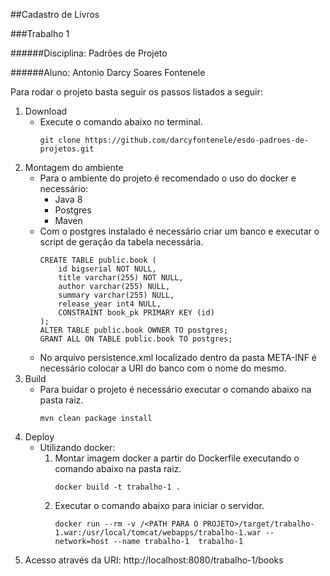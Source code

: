 ##Cadastro de Livros

###Trabalho 1

######Disciplina: Padrões de Projeto

######Aluno: Antonio Darcy Soares Fontenele

Para rodar o projeto basta seguir os passos listados a seguir:
1. Download
    - Execute o comando abaixo no terminal.
        ```
        git clone https://github.com/darcyfontenele/esdo-padroes-de-projetos.git
        ```
2. Montagem do ambiente
    - Para o ambiente do projeto é recomendado o uso do docker e necessário:
        - Java 8
        - Postgres
        - Maven
    - Com o postgres instalado é necessário criar um banco e executar o script de geração da tabela necessária.
        ```
        CREATE TABLE public.book (
            id bigserial NOT NULL,
            title varchar(255) NOT NULL,
            author varchar(255) NULL,
            summary varchar(255) NULL,
            release_year int4 NULL,
            CONSTRAINT book_pk PRIMARY KEY (id)
        );
        ALTER TABLE public.book OWNER TO postgres;
        GRANT ALL ON TABLE public.book TO postgres;
        ```
   - No arquivo persistence.xml localizado dentro da pasta META-INF é necessário colocar a URI do banco com o nome do mesmo.
3. Build
    - Para buidar o projeto é necessário executar o comando abaixo na pasta raiz.
        ```
        mvn clean package install
        ```
4. Deploy
    - Utilizando docker:
        1. Montar imagem docker a partir do Dockerfile executando o comando abaixo na pasta raiz.
            ```
            docker build -t trabalho-1 .
            ```
        2. Executar o comando abaixo para iniciar o servidor.
            ```
            docker run --rm -v /<PATH PARA O PROJETO>/target/trabalho-1.war:/usr/local/tomcat/webapps/trabalho-1.war --network=host --name trabalho-1  trabalho-1
            ```
5. Acesso através da URI:
    http://localhost:8080/trabalho-1/books